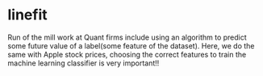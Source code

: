 # linefit
Run of the mill work at Quant firms include using an algorithm to predict some future value of a label(some feature of the dataset). Here, we do the same with Apple stock prices,
choosing the correct features to train the machine learning classifier is very important!!
